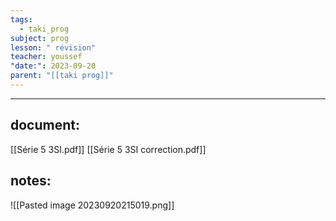 ```yaml
---
tags:
  - taki_prog
subject: prog
lesson: " révision"
teacher: youssef
"date:": 2023-09-20
parent: "[[taki prog]]"
---
```


---
## document:
[[Série 5 3SI.pdf]]
[[Série 5 3SI correction.pdf]]
## notes:

![[Pasted image 20230920215019.png]]